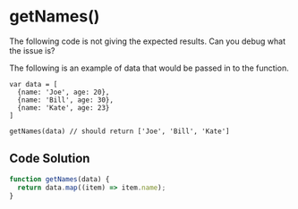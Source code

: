 # getNames()

The following code is not giving the expected results. Can you debug what the issue is?

The following is an example of data that would be passed in to the function.

```
var data = [
  {name: 'Joe', age: 20},
  {name: 'Bill', age: 30},
  {name: 'Kate', age: 23}
]

getNames(data) // should return ['Joe', 'Bill', 'Kate']
```

## Code Solution

```js
function getNames(data) {
  return data.map((item) => item.name);
}


```